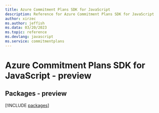 ```yaml
---
title: Azure Commitment Plans SDK for JavaScript
description: Reference for Azure Commitment Plans SDK for JavaScript
author: xirzec
ms.author: jeffish
ms.data: 03/20/2023
ms.topic: reference
ms.devlang: javascript
ms.service: commitmentplans
---
```

# Azure Commitment Plans SDK for JavaScript - preview
## Packages - preview
[!INCLUDE [packages](commitment-plans-index.md)]